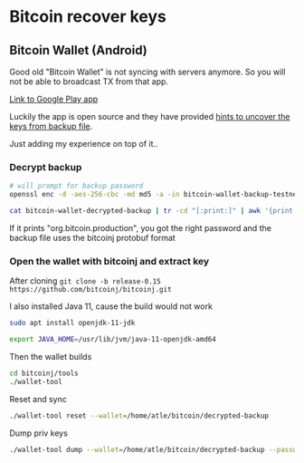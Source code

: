 # Bitcoin recover keys

## Bitcoin Wallet (Android)

Good old "Bitcoin Wallet" is not syncing with servers anymore. So you will not be able to broadcast TX from that app.

[Link to Google Play app](https://play.google.com/store/apps/details?id=de.schildbach.wallet)

Luckily the app is open source and they have provided [hints to uncover the keys from backup file](https://github.com/bitcoin-wallet/bitcoin-wallet/blob/main/wallet/README.recover.md).

Just adding my experience on top of it..


### Decrypt backup
```sh
# will prompt for backup password
openssl enc -d -aes-256-cbc -md md5 -a -in bitcoin-wallet-backup-testnet-2014-11-01 > bitcoin-wallet-decrypted-backup

cat bitcoin-wallet-decrypted-backup | tr -cd "[:print:]" | awk '{print $1}'
```

If it prints "org.bitcoin.production", you got the right password and the backup file uses the bitcoinj protobuf format

### Open the wallet with bitcoinj and extract key

After cloning `git clone -b release-0.15 https://github.com/bitcoinj/bitcoinj.git`

I also installed Java 11, cause the build would not work

```sh
sudo apt install openjdk-11-jdk

export JAVA_HOME=/usr/lib/jvm/java-11-openjdk-amd64
```

Then the wallet builds
```sh
cd bitcoinj/tools
./wallet-tool
```

Reset and sync

```sh
./wallet-tool reset --wallet=/home/atle/bitcoin/decrypted-backup

```

Dump priv keys

```sh
./wallet-tool dump --wallet=/home/atle/bitcoin/decrypted-backup --password={pincode}
```